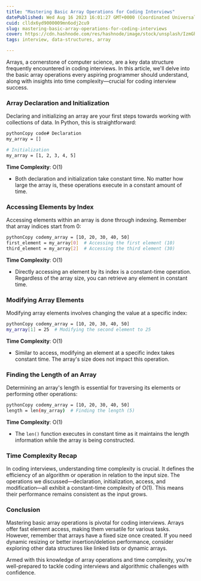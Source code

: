 ```yaml
---
title: "Mastering Basic Array Operations for Coding Interviews"
datePublished: Wed Aug 16 2023 16:01:27 GMT+0000 (Coordinated Universal Time)
cuid: clldx6yd9000009mn6odj2cu9
slug: mastering-basic-array-operations-for-coding-interviews
cover: https://cdn.hashnode.com/res/hashnode/image/stock/unsplash/IzmGh3Rgk9Y/upload/c94fedc18a16370591503a0b90960d59.jpeg
tags: interview, data-structures, array

---
```


Arrays, a cornerstone of computer science, are a key data structure frequently encountered in coding interviews. In this article, we'll delve into the basic array operations every aspiring programmer should understand, along with insights into time complexity—crucial for coding interview success.

### **Array Declaration and Initialization**

Declaring and initializing an array are your first steps towards working with collections of data. In Python, this is straightforward:

```bash
pythonCopy code# Declaration
my_array = []

# Initialization
my_array = [1, 2, 3, 4, 5]
```

**Time Complexity**: O(1)

* Both declaration and initialization take constant time. No matter how large the array is, these operations execute in a constant amount of time.
    

### **Accessing Elements by Index**

Accessing elements within an array is done through indexing. Remember that array indices start from 0:

```bash
pythonCopy codemy_array = [10, 20, 30, 40, 50]
first_element = my_array[0]  # Accessing the first element (10)
third_element = my_array[2]  # Accessing the third element (30)
```

**Time Complexity**: O(1)

* Directly accessing an element by its index is a constant-time operation. Regardless of the array size, you can retrieve any element in constant time.
    

### **Modifying Array Elements**

Modifying array elements involves changing the value at a specific index:

```bash
pythonCopy codemy_array = [10, 20, 30, 40, 50]
my_array[1] = 25  # Modifying the second element to 25
```

**Time Complexity**: O(1)

* Similar to access, modifying an element at a specific index takes constant time. The array's size does not impact this operation.
    

### **Finding the Length of an Array**

Determining an array's length is essential for traversing its elements or performing other operations:

```bash
pythonCopy codemy_array = [10, 20, 30, 40, 50]
length = len(my_array)  # Finding the length (5)
```

**Time Complexity**: O(1)

* The `len()` function executes in constant time as it maintains the length information while the array is being constructed.
    

### **Time Complexity Recap**

In coding interviews, understanding time complexity is crucial. It defines the efficiency of an algorithm or operation in relation to the input size. The operations we discussed—declaration, initialization, access, and modification—all exhibit a constant-time complexity of O(1). This means their performance remains consistent as the input grows.

### **Conclusion**

Mastering basic array operations is pivotal for coding interviews. Arrays offer fast element access, making them versatile for various tasks. However, remember that arrays have a fixed size once created. If you need dynamic resizing or better insertion/deletion performance, consider exploring other data structures like linked lists or dynamic arrays.

Armed with this knowledge of array operations and time complexity, you're well-prepared to tackle coding interviews and algorithmic challenges with confidence.
